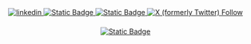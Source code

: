 <div align="center">

<a href="https://www.linkedin.com/in/skhelladi/" target="_blank">
<img src=https://img.shields.io/badge/linkedin-%231E77B5.svg?&style=for-the-badge&logo=linkedin&logoColor=white alt=linkedin style="margin-bottom: 5px;" />
</a>

<a href="https://www.researchgate.net/profile/Sofiane-Khelladi" target="_blank">
<img alt="Static Badge" src="https://img.shields.io/badge/ResearchGate-white?style=for-the-badge&logo=researchgate&logoSize=auto">
</a>

<a href="https://scholar.google.com/citations?user=Gn5zOUMAAAAJ&hl=fr" target="_blank">
<img alt="Static Badge" src="https://img.shields.io/badge/Google%20scholar-white?style=for-the-badge&logo=google-scholar">
</a>

<a href="https://x.com/s_khelladi" target="_blank">
<img alt="X (formerly Twitter) Follow" src="https://img.shields.io/twitter/follow/skhelladi?style=for-the-badge">
</a>

</div>  

<br/>  

<div align="center">
<a href="https://sofiane.khelladi.page/" target="_blank">
<img alt="Static Badge" src="https://img.shields.io/badge/Sofiane%20KHELLADI's-web_site-red?style=plastic&logo=simple-icon&color=red">
</a>
</div>
